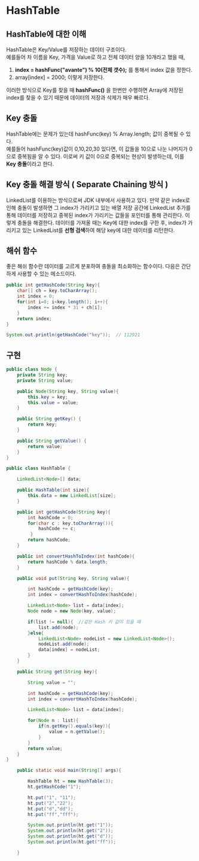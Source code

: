 # HashTable

## HashTable에 대한 이해

HashTable은 Key/Value를 저장하는 데이터 구조이다.   
예를들어 차 이름을 Key, 가격을 Value로 하고 전체 데이터 양을 10개라고 했을 때,    
1. **index = hashFunc("avante") % 10(전체 갯수);** 를 통해서 index 값을 정한다.
2. array[index] = 2000;
이렇게 저장한다.   
 
이러한 방식으로 Key를 찾을 때 **hashFunc()** 을 한번만 수행하면 Array에 저장된 index를 찾을 수 있기 때문에 데이터의 저장과 삭제가 매우 빠르다.   


## Key 충돌
HashTable에는 문제가 있는데 hashFunc(key) % Array.length; 값이 중복될 수 있다.   
예를들어 hashFunc(key)값이 0,10,20,30 있다면, 이 값들을 10으로 나눈 나머지가 0으로 중복됨을 알 수 있다.
이로써 키 값이 0으로 중복되는 현상이 발생하는데, 이를 **Key 충돌**이라고 한다.


## Key 충돌 해결 방식 ( Separate Chaining 방식 )
LinkedList를 이용하는 방식으로써 JDK 내부에서 사용하고 있다.
만약 같은 index로 인해 충돌이 발생하면 그 index가 가리키고 있는 배열 저장 공간에 LinkedList 추가를 통해 데이터를 저장하고 중복된 index가 가리키는 값들을 포인터를 통해 관리한다.
이렇게 충돌을 해결한다. 데이터를 가져올 때는 Key에 대한 index를 구한 후, index가 가리키고 있는 LinkedList를 **선형 검색**하여 해당 key에 대한 데이터를 리턴한다. 


## 해쉬 함수
좋은 해쉬 함수란 데이터를 고르게 분포하여 충돌을 최소화하는 함수이다. 다음은 간단하게 사용할 수 있는 메소드이다.
```java
public int getHashCode(String key){
    char[] ch = key.toCharArray();
    int index = 0;
    for(int i=0; i<key.length(); i++){
        index += index * 31 + ch[i];
    }
    return index;
}

System.out.println(getHashCode("key"));  // 112921
```

## 구현

```java
public class Node {
    private String key;
    private String value;

    public Node(String key, String value){
        this.key = key;
        this.value = value;
    }

    public String getKey() {
        return key;
    }

    public String getValue() {
        return value;
    }
}
```

```java
public class HashTable {

    LinkedList<Node>[] data;

    public HashTable(int size){
        this.data = new LinkedList[size];
    }

    public int getHashCode(String key){
        int hashCode = 0;
        for(char c : key.toCharArray()){
            hashCode += c;
         }
        return hashCode;
    }

    public int convertHashToIndex(int hashCode){
        return hashCode % data.length;
    }

    public void put(String key, String value){

        int hashCode = getHashCode(key);
        int index = convertHashToIndex(hashCode);

        LinkedList<Node> list = data[index];
        Node node = new Node(key, value);

        if(list != null){  //같은 Hash 키 값이 있을 때
            list.add(node);
        }else{
            LinkedList<Node> nodeList = new LinkedList<Node>();
            nodeList.add(node);
            data[index] = nodeList;
        }
    }

    public String get(String key){

        String value = "";

        int hashCode = getHashCode(key);
        int index = convertHashToIndex(hashCode);

        LinkedList<Node> list = data[index];

        for(Node n : list){
            if(n.getKey().equals(key)){
                value = n.getValue();
            }
        }
        return value;
    }
}
```

```java
    public static void main(String[] args){

        HashTable ht = new HashTable(3);
        ht.getHashCode("1");

        ht.put("1", "11");
        ht.put("2","22");
        ht.put("d","dd");
        ht.put("ff","fff");

        System.out.println(ht.get("1"));
        System.out.println(ht.get("2"));
        System.out.println(ht.get("d"));
        System.out.println(ht.get("ff"));

    }
```